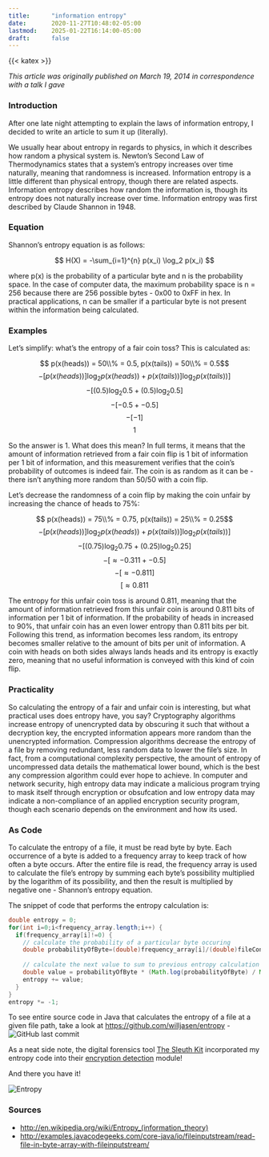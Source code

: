 ```yaml
---
title:      "information entropy"
date:       2020-11-27T10:48:02-05:00
lastmod:    2025-01-22T16:14:00-05:00
draft:      false
---
```


{{< katex >}}

*This article was originally published on March 19, 2014 in correspondence with a talk I gave*

### Introduction

After one late night attempting to explain the laws of information entropy, I decided to write an article to sum it up (literally).

We usually hear about entropy in regards to physics, in which it describes how random a physical system is. Newton’s Second Law of Thermodynamics states that a system’s entropy increases over time naturally, meaning that randomness is increased. Information entropy is a little different than physical entropy, though there are related aspects. Information entropy describes how random the information is, though its entropy does not naturally increase over time. Information entropy was first described by Claude Shannon in 1948.

### Equation

Shannon’s entropy equation is as follows:

$$ H(X) = -\sum_{i=1}^{n} p(x_i) \log_2 p(x_i) $$

where p(x) is the probability of a particular byte and n is the probability space. In the case of computer data, the maximum probability space is n = 256 because there are 256 possible bytes - 0x00 to 0xFF in hex. In practical applications, n can be smaller if a particular byte is not present within the information being calculated.

###  Examples

Let’s simplify: what’s the entropy of a fair coin toss? This is calculated as:

$$ p(x(heads)) = 50\\% = 0.5, p(x(tails)) = 50\\% = 0.5$$
$$  $$
$$ -[ p(x(heads))] \log_2 p(x(heads)) + p(x(tails))] \log_2 p(x(tails)) ] $$
$$ -[ (0.5) \log_2 0.5 + (0.5) \log_2 0.5 ] $$
$$ -[ -0.5 + -0.5 ] $$
$$ -[-1] $$
$$ 1 $$

So the answer is 1. What does this mean? In full terms, it means that the amount of information retrieved from a fair coin flip is 1 bit of information per 1 bit of information, and this measurement verifies that the coin’s probability of outcomes is indeed fair. The coin is as random as it can be -  there isn’t anything more random than 50/50 with a coin flip.

Let’s decrease the randomness of a coin flip by making the coin unfair by increasing the chance of heads to 75%:

$$ p(x(heads)) = 75\\% = 0.75, p(x(tails)) = 25\\% = 0.25$$
$$  $$
$$ -[ p(x(heads))] \log_2 p(x(heads)) + p(x(tails))] \log_2 p(x(tails)) ] $$
$$ -[ (0.75) \log_2 0.75 + (0.25) \log_2 0.25 ] $$
$$ -[ \approx -0.311 + -0.5 ] $$
$$ -[ \approx -0.811 ] $$
$$ [ \approx 0.811 $$

The entropy for this unfair coin toss is around 0.811, meaning that the amount of information retrieved from this unfair coin is around 0.811 bits of information per 1 bit of information. If the probability of heads in increased to 90%, that unfair coin has an even lower entropy than 0.811 bits per bit. Following this trend, as information becomes less random, its entropy becomes smaller relative to the amount of bits per unit of information. A coin with heads on both sides always lands heads and its entropy is exactly zero, meaning that no useful information is conveyed with this kind of coin flip.

### Practicality

So calculating the entropy of a fair and unfair coin is interesting, but what practical uses does entropy have, you say? Cryptography algorithms increase entropy of unencrypted data by obscuring it such that without a decryption key, the encrypted information appears more random than the unencrypted information. Compression algorithms decrease the entropy of a file by removing redundant, less random data to lower the file’s size. In fact, from a computational complexity perspective, the amount of entropy of uncompressed data details the mathematical lower bound, which is the best any compression algorithm could ever hope to achieve. In computer and network security, high entropy data may indicate a malicious program trying to mask itself through encryption or obsufcation and low entropy data may indicate a non-compliance of an applied encryption security program, though each scenario depends on the environment and how its used.

### As Code

To calculate the entropy of a file, it must be read byte by byte. Each occurrence of a byte is added to a frequency array to keep track of how often a byte occurs. After the entire file is read, the frequency array is used to calculate the file’s entropy by summing each byte’s possibility multiplied by the logarithm of its possibility, and then the result is multiplied by negative one - Shannon’s entropy equation.

The snippet of code that performs the entropy calculation is:

```java
double entropy = 0;
for(int i=0;i<frequency_array.length;i++) {
  if(frequency_array[i]!=0) {
    // calculate the probability of a particular byte occuring
    double probabilityOfByte=(double)frequency_array[i]/(double)fileContentLength;
    
    // calculate the next value to sum to previous entropy calculation
    double value = probabilityOfByte * (Math.log(probabilityOfByte) / Math.log(2));
    entropy += value;
  }
}
entropy *= -1;
```

To see entire source code in Java that calculates the entropy of a file at a given file path, take a look at https://github.com/willjasen/entropy - ![GitHub last commit](https://img.shields.io/github/last-commit/willjasen/entropy)

As a neat side note, the digital forensics tool [The Sleuth Kit](https://www.sleuthkit.org/) incorporated my entropy code into their [encryption detection](https://www.sleuthkit.org/autopsy/docs/api-docs/4.9.0/_encryption_detection_tools_8java_source.html) module!

And there you have it!

![Entropy](/posts/entropy.gif)

### Sources

- http://en.wikipedia.org/wiki/Entropy_(information_theory)
- http://examples.javacodegeeks.com/core-java/io/fileinputstream/read-file-in-byte-array-with-fileinputstream/
